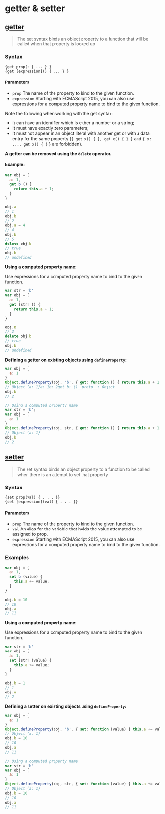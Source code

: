 # getter & setter

## [getter](https://developer.mozilla.org/en-US/docs/Web/JavaScript/Reference/Functions/get)

> The get syntax binds an object property to a function that will be called when that property is looked up

### Syntax
```
{get prop() { ... } }
{get [expression]() { ... } }
```

#### Parameters

- `prop` The name of the property to bind to the given function.
- `expression` Starting with ECMAScript 2015, you can also use expressions for a computed property name to bind to the given function.

Note the following when working with the get syntax:

- It can have an identifier which is either a number or a string;
- It must have exactly zero parameters;
- It must not appear in an object literal with another get or with a data entry for the same property (`{ get x() { }, get x() { } }` and `{ x: ..., get x() { }` } are forbidden).

**A getter can be removed using the `delete` operator.**

#### Example:

```js
var obj = {
  a: 1,
  get b () {
    return this.a + 1;
  }
}

obj.a
// 1
obj.b
// 2
obj.a = 4
// 4
obj.b
// 5
delete obj.b
// true
obj.b
// undefined
```

**Using a computed property name:**

Use expressions for a computed property name to bind to the given function.
```js
var str = 'b'
var obj = {
  a: 1,
  get [str] () {
    return this.a + 1;
  }
}

obj.b
// 2
delete obj.b
// true
obj.b
// undefined
```

**Defining a getter on existing objects using `defineProperty`:**

```js
var obj = {
  a: 1
}
Object.defineProperty(obj, 'b', { get: function () { return this.a + 1; }})
// Object {a: 1}a: 1b: 2get b: ()__proto__: Object
obj.b
// 2
```

```js
// Using a computed property name
var str = 'b';
var obj = {
  a: 1
}
Object.defineProperty(obj, str, { get: function () { return this.a + 1; }})
// Object {a: 1}
obj.b
// 2
```


## [setter](https://developer.mozilla.org/en-US/docs/Web/JavaScript/Reference/Functions/set)

> The set syntax binds an object property to a function to be called when there is an attempt to set that property

### Syntax
```
{set prop(val) { . . . }}
{set [expression](val) { . . . }}
```

#### Parameters

- `prop` The name of the property to bind to the given function.
- `val` An alias for the variable that holds the value attempted to be assigned to prop.
- `expression` Starting with ECMAScript 2015, you can also use expressions for a computed property name to bind to the given function.

### Examples

```js
var obj = {
  a: 1,
  set b (value) {
  	this.a += value;
  }
}

obj.b = 10
// 10
obj.a
// 11
```

**Using a computed property name:**

Use expressions for a computed property name to bind to the given function.
```js
var str = 'b'
var obj = {
  a: 1,
  set [str] (value) {
  	this.a += value;
  }
}

obj.b = 1
// 1
obj.a
// 2
```

**Defining a setter on existing objects using `defineProperty`:**

```js
var obj = {
  a: 1
}
Object.defineProperty(obj, 'b', { set: function (value) { this.a += value; } })
// Object {a: 1}
obj.b = 10
// 10
obj.a
// 11
```
```js
// Using a computed property name
var str = 'b'
var obj = {
  a: 1
}
Object.defineProperty(obj, str, { set: function (value) { this.a += value; } })
// Object {a: 1}
obj.b = 10
// 10
obj.a
// 11
```